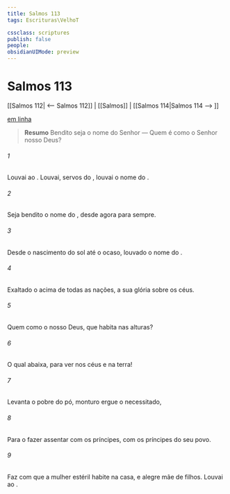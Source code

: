 ```yaml
---
title: Salmos 113
tags: Escrituras\VelhoT

cssclass: scriptures
publish: false
people:
obsidianUIMode: preview
---
```


# Salmos 113
[[Salmos 112| <-- Salmos 112]] | [[Salmos]] | [[Salmos 114|Salmos 114 --> ]]

[em linha](https://churchofjesuschrist.org/study/scriptures/ot/ps/113?lang=por)

> __Resumo__
Bendito seja o nome do Senhor — Quem é como o Senhor nosso Deus?

###### 1 
Louvai ao . Louvai, servos do , louvai o nome do .

###### 2 
Seja bendito o nome do , desde agora para sempre.

###### 3 
Desde o nascimento do sol até o ocaso,  louvado o nome do .

###### 4 
Exaltado  o  acima de todas as nações,  a sua glória sobre os céus.

###### 5 
Quem  como o  nosso Deus, que habita nas alturas?

###### 6 
O qual  abaixa, para ver  nos céus e na terra!

###### 7 
Levanta o pobre do pó,  monturo ergue o necessitado,

###### 8 
Para o fazer assentar com os príncipes,  com os príncipes do seu povo.

###### 9 
Faz com que a mulher estéril habite na casa, e  alegre mãe de filhos. Louvai ao .


